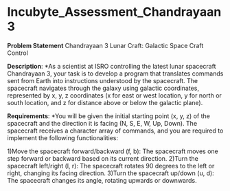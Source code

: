 # Incubyte_Assessment_Chandrayaan3

**Problem Statement**
Chandrayaan 3 Lunar Craft: Galactic Space Craft Control

**Description**:
*As a scientist at ISRO controlling the latest lunar spacecraft Chandrayaan 3, your task is to develop a program that translates commands sent from Earth into instructions understood by the spacecraft. The spacecraft navigates through the galaxy using galactic coordinates, represented by x, y, z coordinates (x for east or west location, y for north or south location, and z for distance above or below the galactic plane).

**Requirements**:
*You will be given the initial starting point (x, y, z) of the spacecraft and the direction it is facing (N, S, E, W, Up, Down). The spacecraft receives a character array of commands, and you are required to implement the following functionalities:

1)Move the spacecraft forward/backward (f, b): The spacecraft moves one step forward or backward based on its current direction.
2)Turn the spacecraft left/right (l, r): The spacecraft rotates 90 degrees to the left or right, changing its facing direction.
3)Turn the spacecraft up/down (u, d): The spacecraft changes its angle, rotating upwards or downwards.
